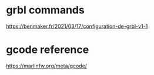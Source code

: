 # grbl commands
https://benmaker.fr/2021/03/17/configuration-de-grbl-v1-1

# gcode reference
https://marlinfw.org/meta/gcode/
